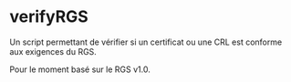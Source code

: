 verifyRGS
==============
Un script permettant de vérifier si un certificat ou une CRL est conforme aux exigences du RGS.

Pour le moment basé sur le RGS v1.0.
